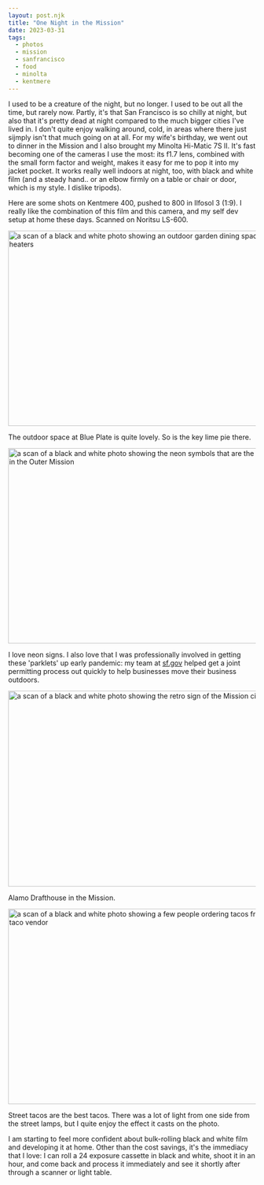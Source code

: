 ```yaml
---
layout: post.njk
title: "One Night in the Mission"
date: 2023-03-31
tags:
  - photos
  - mission
  - sanfrancisco
  - food
  - minolta
  - kentmere
---
```

I used to be a creature of the night, but no longer. I used to be out all the time, but rarely now. Partly, it's that San Francisco is so chilly at night, but also that it's pretty dead at night compared to the much bigger cities I've lived in. I don't quite enjoy walking around, cold, in areas where there just sijmply isn't that much going on at all. For my wife's birthday, we went out to dinner in the Mission and I also brought my Minolta Hi-Matic 7S II. It's fast becoming one of the cameras I use the most: its f1.7 lens, combined with the small form factor and weight, makes it easy for me to pop it into my jacket pocket. It works really well indoors at night, too, with black and white film (and a steady hand.. or an elbow firmly on a table or chair or door, which is my style. I dislike tripods).

Here are some shots on Kentmere 400, pushed to 800 in Ilfosol 3 (1:9). I really like the combination of this film and this camera, and my self dev setup at home these days. Scanned on Noritsu LS-600.

<img src="/photos/uploads/12baa863e9.jpg" width="600" height="397" alt="a scan of a black and white photo showing an outdoor garden dining space with space heaters" />

The outdoor space at Blue Plate is quite lovely. So is the key lime pie there.

<img src="/photos/uploads/122a2a3b79.jpg" width="600" height="397" alt="a scan of a black and white photo showing the neon symbols that are the sign of a bar in the Outer Mission" />

I love neon signs. I also love that I was professionally involved in getting these 'parklets' up early pandemic: my team at [sf.gov](https://sf.gov) helped get a joint permitting process out quickly to help businesses move their business outdoors.

<img src="/photos/uploads/b5c01adeb7.jpg" width="600" height="398" alt="a scan of a black and white photo showing the retro sign of the Mission cinema" />

Alamo Drafthouse in the Mission.

<img src="/photos/uploads/a6c7fbfc1b.jpg" width="600" height="397" alt="a scan of a black and white photo showing a few people ordering tacos from a street taco vendor" />

Street tacos are the best tacos. There was a lot of light from one side from the street lamps, but I quite enjoy the effect it casts on the photo.

I am starting to feel more confident about bulk-rolling black and white film and developing it at home. Other than the cost savings, it's the immediacy that I love: I can roll a 24 exposure cassette in black and white, shoot it in an hour, and come back and process it immediately and see it shortly after through a scanner or light table.
